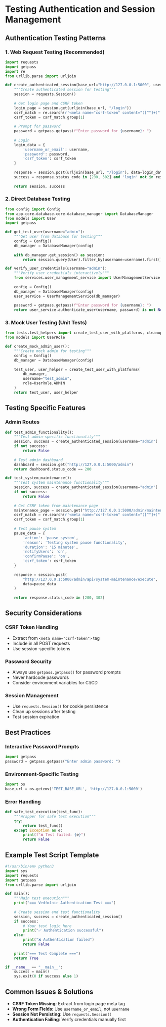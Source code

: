 # Testing Authentication and Session Management

## Authentication Testing Patterns

### 1. Web Request Testing (Recommended)
```python
import requests
import getpass
import re
from urllib.parse import urljoin

def create_authenticated_session(base_url="http://127.0.0.1:5000", username="admin"):
    """Create authenticated session for testing"""
    session = requests.Session()
    
    # Get login page and CSRF token
    login_page = session.get(urljoin(base_url, "/login"))
    csrf_match = re.search(r'<meta name="csrf-token" content="([^"]+)"', login_page.text)
    csrf_token = csrf_match.group(1)
    
    # Prompt for password
    password = getpass.getpass(f"Enter password for {username}: ")
    
    # Login
    login_data = {
        'username_or_email': username,
        'password': password,
        'csrf_token': csrf_token
    }
    
    response = session.post(urljoin(base_url, "/login"), data=login_data)
    success = response.status_code in [200, 302] and 'login' not in response.url.lower()
    
    return session, success
```

### 2. Direct Database Testing
```python
from config import Config
from app.core.database.core.database_manager import DatabaseManager
from models import User
import getpass

def get_test_user(username="admin"):
    """Get user from database for testing"""
    config = Config()
    db_manager = DatabaseManager(config)
    
    with db_manager.get_session() as session:
        return session.query(User).filter_by(username=username).first()

def verify_user_credentials(username="admin"):
    """Verify user credentials interactively"""
    from services.user_management_service import UserManagementService
    
    config = Config()
    db_manager = DatabaseManager(config)
    user_service = UserManagementService(db_manager)
    
    password = getpass.getpass(f"Enter password for {username}: ")
    return user_service.authenticate_user(username, password) is not None
```

### 3. Mock User Testing (Unit Tests)
```python
from tests.test_helpers import create_test_user_with_platforms, cleanup_test_user
from models import UserRole

def create_mock_admin_user():
    """Create mock admin for testing"""
    config = Config()
    db_manager = DatabaseManager(config)
    
    test_user, user_helper = create_test_user_with_platforms(
        db_manager, 
        username="test_admin", 
        role=UserRole.ADMIN
    )
    return test_user, user_helper
```

## Testing Specific Features

### Admin Routes
```python
def test_admin_functionality():
    """Test admin-specific functionality"""
    session, success = create_authenticated_session(username="admin")
    if not success:
        return False
    
    # Test admin dashboard
    dashboard = session.get("http://127.0.0.1:5000/admin")
    return dashboard.status_code == 200

def test_system_maintenance():
    """Test system maintenance functionality"""
    session, success = create_authenticated_session(username="admin")
    if not success:
        return False
    
    # Get CSRF token from maintenance page
    maintenance_page = session.get("http://127.0.0.1:5000/admin/maintenance/pause-system")
    csrf_match = re.search(r'<meta name="csrf-token" content="([^"]+)"', maintenance_page.text)
    csrf_token = csrf_match.group(1)
    
    # Test pause system
    pause_data = {
        'action': 'pause_system',
        'reason': 'Testing system pause functionality',
        'duration': '15 minutes',
        'notifyUsers': 'on',
        'confirmPause': 'on',
        'csrf_token': csrf_token
    }
    
    response = session.post(
        "http://127.0.0.1:5000/admin/api/system-maintenance/execute",
        data=pause_data
    )
    
    return response.status_code in [200, 302]
```

## Security Considerations

### CSRF Token Handling
- Extract from `<meta name="csrf-token">` tag
- Include in all POST requests
- Use session-specific tokens

### Password Security
- Always use `getpass.getpass()` for password prompts
- Never hardcode passwords
- Consider environment variables for CI/CD

### Session Management
- Use `requests.Session()` for cookie persistence
- Clean up sessions after testing
- Test session expiration

## Best Practices

### Interactive Password Prompts
```python
import getpass
password = getpass.getpass("Enter admin password: ")
```

### Environment-Specific Testing
```python
import os
base_url = os.getenv('TEST_BASE_URL', 'http://127.0.0.1:5000')
```

### Error Handling
```python
def safe_test_execution(test_func):
    """Wrapper for safe test execution"""
    try:
        return test_func()
    except Exception as e:
        print(f"❌ Test failed: {e}")
        return False
```

## Example Test Script Template
```python
#!/usr/bin/env python3
import sys
import requests
import getpass
from urllib.parse import urljoin

def main():
    """Main test execution"""
    print("=== Vedfolnir Authentication Test ===")
    
    # Create session and test functionality
    session, success = create_authenticated_session()
    if success:
        # Your test logic here
        print("✅ Authentication successful")
    else:
        print("❌ Authentication failed")
        return False
    
    print("=== Test Complete ===")
    return True

if __name__ == "__main__":
    success = main()
    sys.exit(0 if success else 1)
```

## Common Issues & Solutions
- **CSRF Token Missing**: Extract from login page meta tag
- **Wrong Form Fields**: Use `username_or_email`, not `username`
- **Session Not Persisting**: Use `requests.Session()`
- **Authentication Failing**: Verify credentials manually first
